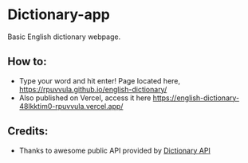 # Dictionary-app

Basic English dictionary webpage.

## How to:
* Type your word and hit enter! Page located here, https://rpuvvula.github.io/english-dictionary/
* Also published on Vercel, access it here https://english-dictionary-48lkktim0-rpuvvula.vercel.app/

## Credits:
* Thanks to awesome public API provided by [Dictionary API](https://dictionaryapi.dev/)
